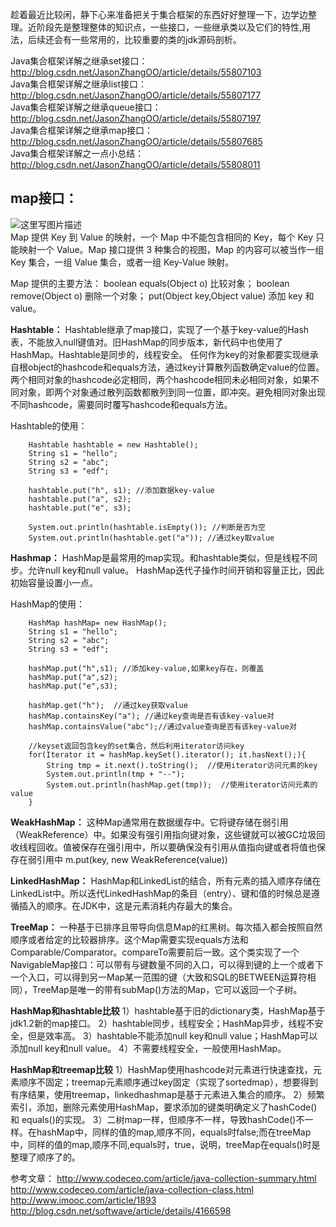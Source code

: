趁着最近比较闲，静下心来准备把关于集合框架的东西好好整理一下，边学边整理。近阶段先是整理整体的知识点，一些接口，一些继承类以及它们的特性,用法，后续还会有一些常用的，比较重要的类的jdk源码剖析。

Java集合框架详解之继承set接口：http://blog.csdn.net/JasonZhangOO/article/details/55807103<br>
Java集合框架详解之继承list接口：http://blog.csdn.net/JasonZhangOO/article/details/55807177<br>
Java集合框架详解之继承queue接口：http://blog.csdn.net/JasonZhangOO/article/details/55807197<br>
Java集合框架详解之继承map接口：http://blog.csdn.net/JasonZhangOO/article/details/55807685<br>
Java集合框架详解之一点小总结：http://blog.csdn.net/JasonZhangOO/article/details/55808011<br>

**map接口：**
----------
 ![这里写图片描述](http://img.blog.csdn.net/20170219195701494?watermark/2/text/aHR0cDovL2Jsb2cuY3Nkbi5uZXQvSmFzb25aaGFuZ09P/font/5a6L5L2T/fontsize/400/fill/I0JBQkFCMA==/dissolve/70/gravity/SouthEast)<br>
Map 提供 Key 到 Value 的映射，一个 Map 中不能包含相同的 Key，每个 Key 只能映射一个 Value。Map 接口提供 3 种集合的视图，Map 的内容可以被当作一组 Key 集合，一组 Value 集合，或者一组 Key-Value 映射。

Map 提供的主要方法：
boolean equals(Object o) 比较对象；
boolean remove(Object o) 删除一个对象；
put(Object key,Object value) 添加 key 和 value。

**Hashtable：**
Hashtable继承了map接口，实现了一个基于key-value的Hash表，不能放入null键值对。旧HashMap的同步版本，新代码中也使用了HashMap。Hashtable是同步的，线程安全。
任何作为key的对象都要实现继承自根object的hashcode和equals方法，通过key计算散列函数确定value的位置。两个相同对象的hashcode必定相同，两个hashcode相同未必相同对象，如果不同对象，即两个对象通过散列函数都散列到同一位置，即冲突。避免相同对象出现不同hashcode，需要同时覆写hashcode和equals方法。

Hashtable的使用：

        Hashtable hashtable = new Hashtable();
		String s1 = "hello";
		String s2 = "abc";
		String s3 = "edf";
		
		hashtable.put("h", s1); //添加数据key-value
		hashtable.put("a", s2);
		hashtable.put("e", s3);
		
		System.out.println(hashtable.isEmpty()); //判断是否为空
		System.out.println(hashtable.get("a")); //通过key取value


**Hashmap：**
HashMap是最常用的map实现。和hashtable类似，但是线程不同步。允许null key和null value。
HashMap迭代子操作时间开销和容量正比，因此初始容量设置小一点。

HashMap的使用：

        HashMap hashMap= new HashMap();
		String s1 = "hello";
		String s2 = "abc";
		String s3 = "edf";
		
		hashMap.put("h",s1); //添加key-value,如果key存在，则覆盖
		hashMap.put("a",s2);
		hashMap.put("e",s3);
		
		hashMap.get("h");  //通过key获取value
		hashMap.containsKey("a"); //通过key查询是否有该key-value对
		hashMap.containsValue("abc");//通过value查询是否有该key-value对
		
		//keyset返回包含key的set集合，然后利用iterator访问key
		for(Iterator it = hashMap.keySet().iterator(); it.hasNext();){  
			String tmp = it.next().toString();  //使用iterator访问元素的key
			System.out.println(tmp + "--");
			System.out.println(hashMap.get(tmp));  //使用iterator访问元素的value
		}

**WeakHashMap：**
这种Map通常用在数据缓存中。它将键存储在弱引用（WeakReference）中。如果没有强引用指向键对象，这些键就可以被GC垃圾回收线程回收。值被保存在强引用中，所以要确保没有引用从值指向键或者将值也保存在弱引用中
m.put(key, new WeakReference(value))

**LinkedHashMap：**
HashMap和LinkedList的结合，所有元素的插入顺序存储在LinkedList中。所以迭代LinkedHashMap的条目（entry）、键和值的时候总是遵循插入的顺序。在JDK中，这是元素消耗内存最大的集合。

**TreeMap：**
一种基于已排序且带导向信息Map的红黑树。每次插入都会按照自然顺序或者给定的比较器排序。这个Map需要实现equals方法和Comparable/Comparator。compareTo需要前后一致。这个类实现了一个NavigableMap接口：可以带有与键数量不同的入口，可以得到键的上一个或者下一个入口，可以得到另一Map某一范围的键（大致和SQL的BETWEEN运算符相同），TreeMap是唯一的带有subMap()方法的Map，它可以返回一个子树。
 

**HashMap和hashtable比较**
1）hashtable基于旧的dictionary类，HashMap基于jdk1.2新的map接口。
2）hashtable同步，线程安全；HashMap异步，线程不安全，但是效率高。
3）hashtable不能添加null key和null value；HashMap可以添加null key和null value。
4）不需要线程安全，一般使用HashMap。

**HashMap和treemap比较**
1）HashMap使用hashcode对元素进行快速查找，元素顺序不固定；treemap元素顺序通过key固定（实现了sortedmap），想要得到有序结果，使用treemap，linkedhashmap是基于元素进入集合的顺序。
2）频繁索引，添加，删除元素使用HashMap，要求添加的键类明确定义了hashCode()和 equals()的实现。
3）二树map一样，但顺序不一样，导致hashCode()不一样。在hashMap中，同样的值的map,顺序不同，equals时false;而在treeMap中，同样的值的map,顺序不同,equals时，true，说明，treeMap在equals()时是整理了顺序了的。

参考文章：
http://www.codeceo.com/article/java-collection-summary.html<br>
http://www.codeceo.com/article/java-collection-class.html<br>
http://www.imooc.com/article/1893<br>
http://blog.csdn.net/softwave/article/details/4166598<br>
